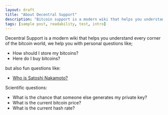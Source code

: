 ```yaml
---
layout: draft
title: "About Decentral Support"
description: "Bitcoin support is a modern wiki that helps you understand every corner of the bitcoin world."
tags: [sample post, readability, test, intro]
---
```


Decentral Support is a modern wiki that helps you understand every corner of the bitcoin world, we help you with personal questions like;

- How should I store my bitcoins?
- Here do I buy bitcoins?

but also fun questions like:

- [Who is Satoshi Nakamoto?]('http://google.com')


Scientific questions:

- What is the chance that someone else generates my private key?
- What is the current bitcoin price?
- What is the current hash rate?
